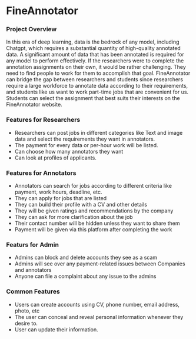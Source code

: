 # FineAnnotator

### Project Overview
In this era of deep learning, data is the bedrock of any model, including Chatgpt, which requires a substantial quantity of high-quality annotated data. A significant amount of data that has been annotated is required for any model to perform effectively. If the researchers were to complete the annotation assignments on their own, it would be rather challenging. They need to find people to work for them to accomplish that goal. FineAnnotator can bridge the gap between researchers and students since researchers require a large workforce to annotate data according to their requirements, and students like us want to work part-time jobs that are convenient for us. Students can select the assignment that best suits their interests on the FineAnnotator website.

### Features for Researchers
* Researchers can post jobs in different categories like Text and image data and select the requirements they want in annotators.
* The payment for every data or per-hour work will be listed.
*	Can choose how many annotators they want
*	Can look at profiles of applicants.

### Features for Annotators
*	Annotators can search for jobs according to different criteria like payment, work hours, deadline, etc.
*	They can apply for jobs that are listed
*	They can build their profile with a CV and other details
*	They will be given ratings and recommendations by the company 
*	They can ask for more clarification about the job
*	Their contact number will be hidden unless they want to share them
*	Payment will be given via this platform after completing the work

### Featurs for Admin
*	Admins can block and delete accounts they see as a scam
*	Admins will see over any payment-related issues between Companies and annotators
*	Anyone can file a complaint about any issue to the admins

### Common Features
*	Users can create accounts using CV, phone number, email address, photo, etc
*	The user can conceal and reveal personal information whenever they desire to.
*	User can update their information.




